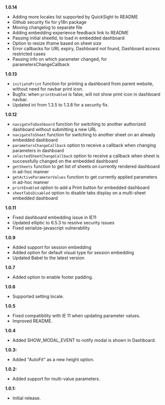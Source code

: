 **1.0.14**
* Adding more locales list supported by QuickSight to README
* Github security fix for y18n package
* Moving changelog to separate file
* Adding embedding experience feedback link to README
* Passing initial sheetId, to load in embedded dashboard
* Option to resize iframe based on sheet size
* Error callbacks for URL expiry, Dashboard not found, Dashboard access restricted cases
* Passing info on which parameter changed, for parametersChangeCallback

**1.0.13**
* `initiatePrint` function for printing a dashboard from parent website, without need for navbar print icon.
* Bugfix: when `printEnabled` is false, will not show print icon in dashboard navbar.
* Updated ini from 1.3.5 to 1.3.8 for a security fix.

**1.0.12**
* `navigateToDashboard` function for switching to another authorized dashboard without submitting a new URL
* `navigateToSheet` function for switching to another sheet on an already embedded dashboard
* `parametersChangeCallback` option to receive a callback when changing parameters in dashboard
* `selectedSheetChangeCallback` option to receive a callback when sheet is successfully changed on the embedded dashboard
* `getSheets` function to get list of sheets on currently rendered dashboard in ad-hoc manner
* `getActiveParameterValues` function to get currently applied parameters in ad-hoc manner
* `printEnabled` option to add a Print button for embedded dashboard
* `sheetTabsDisabled` option to disable tabs display on a multi-sheet embedded dashboard

**1.0.11**
* Fixed dashboard embedding issue in IE11
* Updated elliptic to 6.5.3 to resolve security issues
* Fixed serialize-javascript vulnerability

**1.0.9**
* Added support for session embedding
* Added option for default visual type for session embedding
* Updated Babel to the latest version

**1.0.7**
* Added option to enable footer padding.

**1.0.6**
* Supported setting locale.

**1.0.5**
* Fixed compatibility with IE 11 when updating parameter values.
* Improved README.

**1.0.4**
* Added SHOW_MODAL_EVENT to notify modal is shown in Dashboard.

**1.0.3:**
* Added "AutoFit" as a new height option.

**1.0.2:**
* Added support for multi-value parameters.

**1.0.1:**
* Initial release.